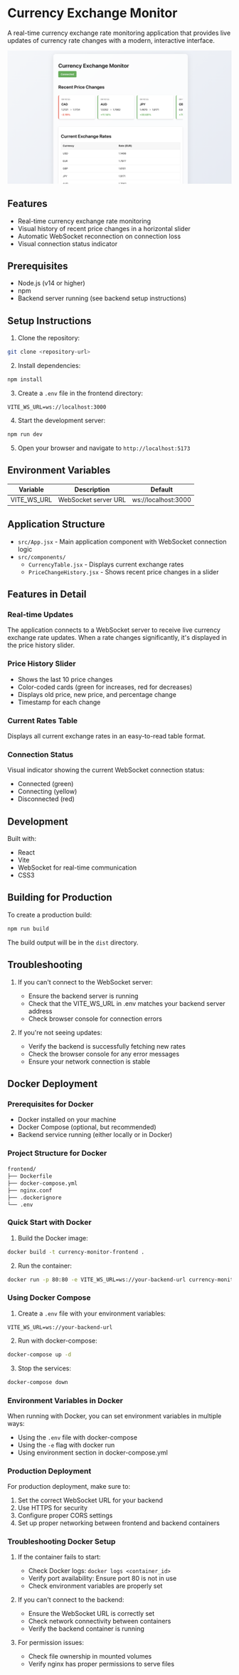 # Currency Exchange Monitor

A real-time currency exchange rate monitoring application that provides live updates of currency rate changes with a modern, interactive interface.

![App Overview](./src/assets/images/app-overview.png)

## Features

- Real-time currency exchange rate monitoring
- Visual history of recent price changes in a horizontal slider
- Automatic WebSocket reconnection on connection loss
- Visual connection status indicator

## Prerequisites

- Node.js (v14 or higher)
- npm
- Backend server running (see backend setup instructions)

## Setup Instructions

1. Clone the repository:

```bash
git clone <repository-url>
```

2. Install dependencies:

```bash
npm install
```

3. Create a `.env` file in the frontend directory:

```env
VITE_WS_URL=ws://localhost:3000
```

4. Start the development server:

```bash
npm run dev
```

5. Open your browser and navigate to `http://localhost:5173`

## Environment Variables

| Variable | Description | Default |
|----------|-------------|---------|
| VITE_WS_URL | WebSocket server URL | ws://localhost:3000 |

## Application Structure

- `src/App.jsx` - Main application component with WebSocket connection logic
- `src/components/`
  - `CurrencyTable.jsx` - Displays current exchange rates
  - `PriceChangeHistory.jsx` - Shows recent price changes in a slider

## Features in Detail

### Real-time Updates
The application connects to a WebSocket server to receive live currency exchange rate updates. When a rate changes significantly, it's displayed in the price history slider.

### Price History Slider
- Shows the last 10 price changes
- Color-coded cards (green for increases, red for decreases)
- Displays old price, new price, and percentage change
- Timestamp for each change

### Current Rates Table
Displays all current exchange rates in an easy-to-read table format.

### Connection Status
Visual indicator showing the current WebSocket connection status:
- Connected (green)
- Connecting (yellow)
- Disconnected (red)

## Development

Built with:
- React
- Vite
- WebSocket for real-time communication
- CSS3

## Building for Production

To create a production build:

```bash
npm run build
```

The build output will be in the `dist` directory.

## Troubleshooting

1. If you can't connect to the WebSocket server:
   - Ensure the backend server is running
   - Check that the VITE_WS_URL in .env matches your backend server address
   - Check browser console for connection errors

2. If you're not seeing updates:
   - Verify the backend is successfully fetching new rates
   - Check the browser console for any error messages
   - Ensure your network connection is stable

## Docker Deployment

### Prerequisites for Docker

- Docker installed on your machine
- Docker Compose (optional, but recommended)
- Backend service running (either locally or in Docker)

### Project Structure for Docker

```
frontend/
├── Dockerfile
├── docker-compose.yml
├── nginx.conf
├── .dockerignore
└── .env
```

### Quick Start with Docker

1. Build the Docker image:
```bash
docker build -t currency-monitor-frontend .
```

2. Run the container:
```bash
docker run -p 80:80 -e VITE_WS_URL=ws://your-backend-url currency-monitor-frontend
```

### Using Docker Compose

1. Create a `.env` file with your environment variables:
```env
VITE_WS_URL=ws://your-backend-url
```

2. Run with docker-compose:
```bash
docker-compose up -d
```

3. Stop the services:
```bash
docker-compose down
```

### Environment Variables in Docker

When running with Docker, you can set environment variables in multiple ways:
- Using the `.env` file with docker-compose
- Using the `-e` flag with docker run
- Using environment section in docker-compose.yml

### Production Deployment

For production deployment, make sure to:
1. Set the correct WebSocket URL for your backend
2. Use HTTPS for security
3. Configure proper CORS settings
4. Set up proper networking between frontend and backend containers

### Troubleshooting Docker Setup

1. If the container fails to start:
   - Check Docker logs: `docker logs <container_id>`
   - Verify port availability: Ensure port 80 is not in use
   - Check environment variables are properly set

2. If you can't connect to the backend:
   - Ensure the WebSocket URL is correctly set
   - Check network connectivity between containers
   - Verify the backend container is running

3. For permission issues:
   - Check file ownership in mounted volumes
   - Verify nginx has proper permissions to serve files


